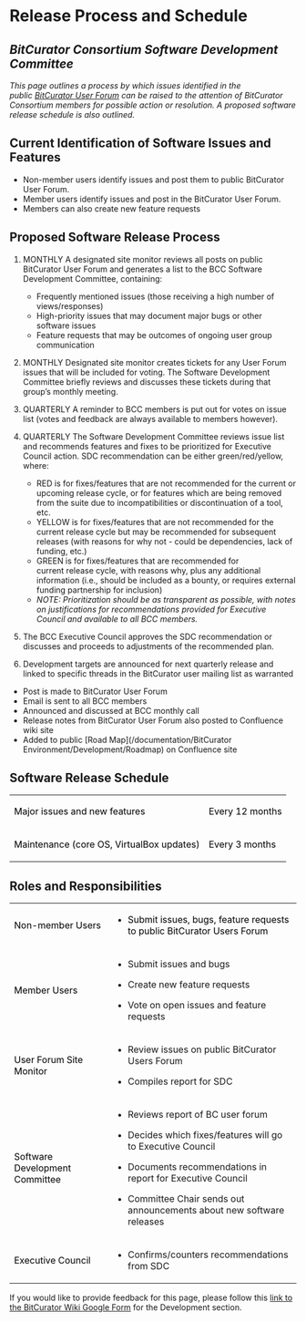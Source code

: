 Release Process and Schedule
============================





***BitCurator Consortium Software Development Committee***
----------------------------------------------------------

*This page outlines a process by which issues identified in the public [BitCurator User Forum](https://groups.google.com/forum/#!forum/bitcurator-users) can be raised to the attention of BitCurator Consortium members for possible action or resolution. A proposed software release schedule is also outlined.*

**Current Identification of Software Issues and Features**
----------------------------------------------------------

* Non-member users identify issues and post them to public BitCurator User Forum.
* Member users identify issues and post in the BitCurator User Forum.
* Members can also create new feature requests

**Proposed Software Release Process**
-------------------------------------

1. MONTHLY A designated site monitor reviews all posts on public BitCurator User Forum and generates a list to the BCC Software Development Committee, containing:  

	* Frequently mentioned issues (those receiving a high number of views/responses)
	* High-priority issues that may document major bugs or other software issues
	* Feature requests that may be outcomes of ongoing user group communication
2. MONTHLY Designated site monitor creates tickets for any User Forum issues that will be included for voting. The Software Development Committee briefly reviews and discusses these tickets during that group’s monthly meeting.
3. QUARTERLY A reminder to BCC members is put out for votes on issue list (votes and feedback are always available to members however).
4. QUARTERLY The Software Development Committee reviews issue list and recommends features and fixes to be prioritized for Executive Council action. SDC recommendation can be either green/red/yellow, where:  

	* RED is for fixes/features that are not recommended for the current or upcoming release cycle, or for features which are being removed from the suite due to incompatibilities or discontinuation of a tool, etc.
	* YELLOW is for fixes/features that are not recommended for the current release cycle but may be recommended for subsequent releases (with reasons for why not - could be dependencies, lack of funding, etc.)
	* GREEN is for fixes/features that are recommended for current release cycle, with reasons why, plus any additional information (i.e., should be included as a bounty, or requires external funding partnership for inclusion)
	* *NOTE: Prioritization should be as transparent as possible, with notes on justifications for recommendations provided for Executive Council and available to all BCC members.*
5. The BCC Executive Council approves the SDC recommendation or discusses and proceeds to adjustments of the recommended plan.
6. Development targets are announced for next quarterly release and linked to specific threads in the BitCurator user mailing list as warranted
* Post is made to BitCurator User Forum
* Email is sent to all BCC members
* Announced and discussed at BCC monthly call
* Release notes from BitCurator User Forum also posted to Confluence wiki site
* Added to public [Road Map](/documentation/BitCurator Environment/Development/Roadmap) on Confluence site




**Software Release Schedule**
-----------------------------



<table class="wrapped confluenceTable" style="margin-left: auto;">
 <colgroup>
  <col/>
  <col/>
 </colgroup>
 <tbody>
  <tr>
   <td>
    <p>
     <span style="color: rgb(0,0,0);">
      Major issues and new features
     </span>
    </p>
   </td>
   <td>
    <p>
     <span style="color: rgb(0,0,0);">
      Every 12 months
     </span>
    </p>
   </td>
  </tr>
  <tr>
   <td>
    <p>
     <span style="color: rgb(0,0,0);">
      Maintenance (core OS, VirtualBox updates)
     </span>
    </p>
   </td>
   <td>
    <p>
     <span style="color: rgb(0,0,0);">
      Every 3 months
     </span>
    </p>
   </td>
  </tr>
 </tbody>
</table>


  


  


**Roles and Responsibilities**
------------------------------



<table class="wrapped confluenceTable">
 <colgroup>
  <col/>
  <col/>
 </colgroup>
 <tbody>
  <tr>
   <td>
    <p>
     <span style="color: rgb(0,0,0);">
      Non-member Users
     </span>
    </p>
   </td>
   <td>
    <ul>
     <li>
      <span style="color: rgb(0,0,0);">
       Submit issues, bugs, feature requests to public BitCurator Users Forum
      </span>
     </li>
    </ul>
   </td>
  </tr>
  <tr>
   <td>
    <p>
     <span style="color: rgb(0,0,0);">
      Member Users
     </span>
    </p>
   </td>
   <td>
    <ul>
     <li style="list-style-type: disc;">
      Submit issues and bugs
     </li>
     <li style="list-style-type: disc;">
      <p>
       Create new feature requests
      </p>
     </li>
     <li style="list-style-type: disc;">
      <p>
       Vote on open issues and feature requests
      </p>
     </li>
    </ul>
   </td>
  </tr>
  <tr>
   <td>
    <p>
     <span style="color: rgb(0,0,0);">
      User Forum Site Monitor
     </span>
    </p>
   </td>
   <td>
    <ul>
     <li style="list-style-type: disc;">
      <p>
       Review issues on public BitCurator Users Forum
      </p>
     </li>
     <li style="list-style-type: disc;">
      <p>
       Compiles report for SDC
      </p>
     </li>
    </ul>
   </td>
  </tr>
  <tr>
   <td>
    <p>
     <span style="color: rgb(0,0,0);">
      Software Development Committee
     </span>
    </p>
   </td>
   <td>
    <ul>
     <li style="list-style-type: disc;">
      <p>
       Reviews report of BC user forum
      </p>
     </li>
     <li style="list-style-type: disc;">
      <p>
       Decides which fixes/features will go to Executive Council
      </p>
     </li>
     <li style="list-style-type: disc;">
      <p>
       Documents recommendations in report for Executive Council
      </p>
     </li>
     <li style="list-style-type: disc;">
      <p>
       Committee Chair sends out announcements about new software releases
      </p>
     </li>
    </ul>
   </td>
  </tr>
  <tr>
   <td>
    <p>
     <span style="color: rgb(0,0,0);">
      Executive Council
     </span>
    </p>
   </td>
   <td>
    <ul>
     <li style="list-style-type: disc;">
      <p>
       Confirms/counters recommendations from SDC
      </p>
     </li>
    </ul>
   </td>
  </tr>
 </tbody>
</table>








 If you would like to provide feedback for this page, please follow this [link to the BitCurator Wiki Google Form](https://docs.google.com/forms/d/e/1FAIpQLScRk8obKFl7tDb1NqdxlNfY9doy7r_WIkCTAiB2nE-r0D5b2Q/viewform?usp=sf_link) for the Development section.


